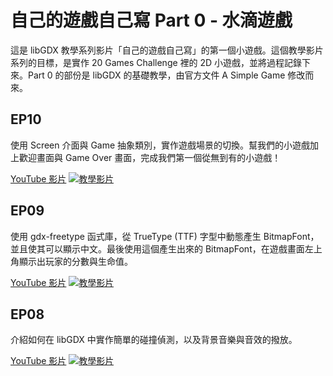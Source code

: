 自己的遊戲自己寫 Part 0 - 水滴遊戲
===================================

這是 libGDX 教學系列影片「自己的遊戲自己寫」的第一個小遊戲。這個教學影片系列的目標，是實作 20 Games Challenge 裡的 2D 小遊戲，並將過程記錄下來。Part 0 的部份是 libGDX 的基礎教學，由官方文件 A Simple Game 修改而來。

EP10
---------------

使用 Screen 介面與 Game 抽象類別，實作遊戲場景的切換。幫我們的小遊戲加上歡迎畫面與 Game Over 畫面，完成我們第一個從無到有的小遊戲！

[YouTube 影片](https://youtu.be/VkbOjBVPRCY)
[![教學影片](https://img.youtube.com/vi/VkbOjBVPRCY/default.jpg)](https://youtu.be/VkbOjBVPRCY)


EP09
---------------

使用 gdx-freetype 函式庫，從 TrueType (TTF) 字型中動態產生 BitmapFont，並且使其可以顯示中文。最後使用這個產生出來的 BitmapFont，在遊戲畫面左上角顯示出玩家的分數與生命值。

[YouTube 影片](https://youtu.be/8pJXFn68ISk)
[![教學影片](https://img.youtube.com/vi/8pJXFn68ISk/default.jpg)](https://youtu.be/8pJXFn68ISk)

EP08
---------------

介紹如何在 libGDX 中實作簡單的碰撞偵測，以及背景音樂與音效的撥放。

[YouTube 影片](https://youtu.be/KsVhWt9HJ2U)
[![教學影片](https://img.youtube.com/vi/KsVhWt9HJ2U/default.jpg)](https://youtu.be/KsVhWt9HJ2U)
